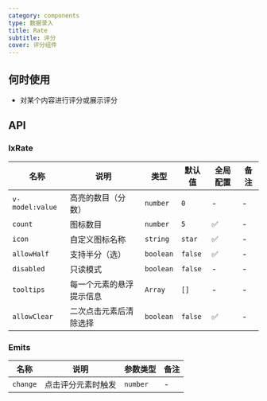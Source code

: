 ```yaml
---
category: components
type: 数据录入
title: Rate
subtitle: 评分
cover: 评分组件
---
```




## 何时使用

- 对某个内容进行评分或展示评分

## API

### IxRate

| 名称 | 说明 | 类型  | 默认值 | 全局配置 | 备注 |
| --- | --- | --- | --- | --- | --- |
| `v-model:value` | 高亮的数目（分数） | `number` | `0`| - | - |
| `count` | 图标数目 | `number` | `5` | ✅ | - |
| `icon` | 自定义图标名称 | `string` | `star` | ✅ | - |
| `allowHalf` | 支持半分（选） | `boolean` | `false` | ✅ | - |
| `disabled` | 只读模式 | `boolean` | `false` | - |-|
| `tooltips` | 每一个元素的悬浮提示信息 | `Array` | `[]` | - |-|
| `allowClear` | 二次点击元素后清除选择 | `boolean` | `false` | ✅ |-|

### Emits

| 名称 | 说明 | 参数类型 | 备注 |
| --- | --- | --- | --- |
| `change` | 点击评分元素时触发 | `number` | - |
